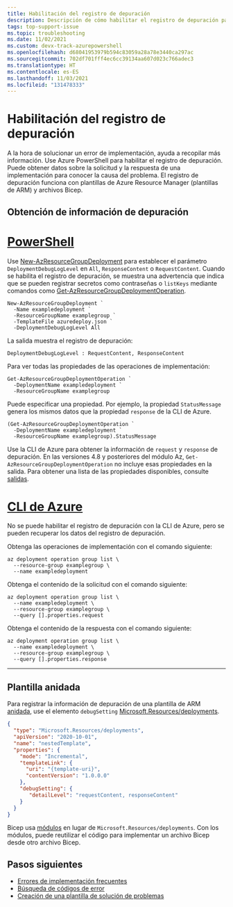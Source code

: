 ```yaml
---
title: Habilitación del registro de depuración
description: Descripción de cómo habilitar el registro de depuración para solucionar problemas de los recursos de Azure implementados con plantillas de Azure Resource Manager (plantillas de ARM) o archivos Bicep.
tags: top-support-issue
ms.topic: troubleshooting
ms.date: 11/02/2021
ms.custom: devx-track-azurepowershell
ms.openlocfilehash: d68041953979b594c83059a28a78e3440ca297ac
ms.sourcegitcommit: 702df701fff4ec6cc39134aa607d023c766adec3
ms.translationtype: HT
ms.contentlocale: es-ES
ms.lasthandoff: 11/03/2021
ms.locfileid: "131478333"
---
```

# <a name="enable-debug-logging"></a>Habilitación del registro de depuración

A la hora de solucionar un error de implementación, ayuda a recopilar más información. Use Azure PowerShell para habilitar el registro de depuración. Puede obtener datos sobre la solicitud y la respuesta de una implementación para conocer la causa del problema. El registro de depuración funciona con plantillas de Azure Resource Manager (plantillas de ARM) y archivos Bicep.

## <a name="get-debug-information"></a>Obtención de información de depuración

# <a name="powershell"></a>[PowerShell](#tab/azure-powershell)

Use [New-AzResourceGroupDeployment](/powershell/module/az.resources/new-azresourcegroupdeployment) para establecer el parámetro `DeploymentDebugLogLevel` en `All`, `ResponseContent` o `RequestContent`. Cuando se habilita el registro de depuración, se muestra una advertencia que indica que se pueden registrar secretos como contraseñas o `listKeys` mediante comandos como [Get-AzResourceGroupDeploymentOperation](/powershell/module/az.resources/get-azresourcegroupdeploymentoperation).

```azurepowershell
New-AzResourceGroupDeployment `
  -Name exampledeployment `
  -ResourceGroupName examplegroup `
  -TemplateFile azuredeploy.json `
  -DeploymentDebugLogLevel All
```

La salida muestra el registro de depuración:

```Output
DeploymentDebugLogLevel : RequestContent, ResponseContent
```

Para ver todas las propiedades de las operaciones de implementación:

```azurepowershell
Get-AzResourceGroupDeploymentOperation `
  -DeploymentName exampledeployment `
  -ResourceGroupName examplegroup
```

Puede especificar una propiedad. Por ejemplo, la propiedad `StatusMessage` genera los mismos datos que la propiedad `response` de la CLI de Azure.

```azurepowershell
(Get-AzResourceGroupDeploymentOperation `
  -DeploymentName exampledeployment `
  -ResourceGroupName examplegroup).StatusMessage
```

Use la CLI de Azure para obtener la información de `request` y `response` de depuración. En las versiones 4.8 y posteriores del módulo Az, `Get-AzResourceGroupDeploymentOperation` no incluye esas propiedades en la salida. Para obtener una lista de las propiedades disponibles, consulte [salidas](/powershell/module/az.resources/get-azresourcegroupdeploymentoperation#outputs).

# <a name="azure-cli"></a>[CLI de Azure](#tab/azure-cli)

No se puede habilitar el registro de depuración con la CLI de Azure, pero se pueden recuperar los datos del registro de depuración.

Obtenga las operaciones de implementación con el comando siguiente:

```azurecli
az deployment operation group list \
  --resource-group examplegroup \
  --name exampledeployment
```

Obtenga el contenido de la solicitud con el comando siguiente:

```azurecli
az deployment operation group list \
  --name exampledeployment \
  --resource-group examplegroup \
  --query [].properties.request
```

Obtenga el contenido de la respuesta con el comando siguiente:

```azurecli
az deployment operation group list \
  --name exampledeployment \
  --resource-group examplegroup \
  --query [].properties.response
```

---

## <a name="nested-template"></a>Plantilla anidada

Para registrar la información de depuración de una plantilla de ARM [anidada](../templates/linked-templates.md#nested-template), use el elemento `debugSetting` [Microsoft.Resources/deployments](/azure/templates/microsoft.resources/deployments).

```json
{
  "type": "Microsoft.Resources/deployments",
  "apiVersion": "2020-10-01",
  "name": "nestedTemplate",
  "properties": {
    "mode": "Incremental",
    "templateLink": {
      "uri": "{template-uri}",
      "contentVersion": "1.0.0.0"
    },
    "debugSetting": {
       "detailLevel": "requestContent, responseContent"
    }
  }
}
```

Bicep usa [módulos](../bicep/modules.md) en lugar de `Microsoft.Resources/deployments`. Con los módulos, puede reutilizar el código para implementar un archivo Bicep desde otro archivo Bicep.

## <a name="next-steps"></a>Pasos siguientes

- [Errores de implementación frecuentes](common-deployment-errors.md)
- [Búsqueda de códigos de error](find-error-code.md)
- [Creación de una plantilla de solución de problemas](create-troubleshooting-template.md)

